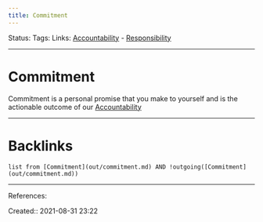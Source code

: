 ```yaml
---
title: Commitment
---
```

Status: 
Tags: 
Links: [Accountability](out/accountability.md) - [Responsibility](None)
___
# Commitment
Commitment is a personal promise that you make to yourself and is the actionable outcome of our [Accountability](out/accountability.md)
___
# Backlinks
```dataview
list from [Commitment](out/commitment.md) AND !outgoing([Commitment](out/commitment.md))
```
___
References:

Created:: 2021-08-31 23:22
